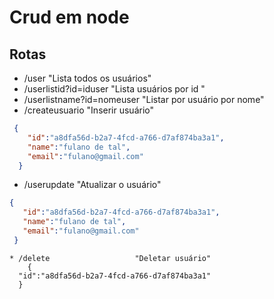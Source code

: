 # Crud em node 
  ## Rotas 
   * /user                      "Lista todos os usuários"
   * /userlistid?id=iduser      "Lista usuários por id "
   * /userlistname?id=nomeuser  "Listar por usuário por nome"
   * /createusuario             "Inserir usuário"
  ```json
   {
      "id":"a8dfa56d-b2a7-4fcd-a766-d7af874ba3a1",
      "name":"fulano de tal",
      "email":"fulano@gmail.com"
    }
   ```
   * /userupdate                "Atualizar o usuário"
   ```json
   {
      "id":"a8dfa56d-b2a7-4fcd-a766-d7af874ba3a1",
      "name":"fulano de tal",
      "email":"fulano@gmail.com"
    }
   ```
   
    * /delete                   "Deletar usuário"
        {
      "id":"a8dfa56d-b2a7-4fcd-a766-d7af874ba3a1"
      }
